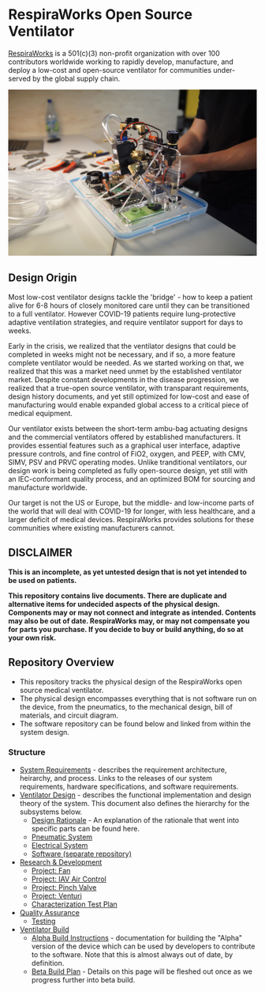 # RespiraWorks Open Source Ventilator

[RespiraWorks](https://respira.works/) is a 501(c)(3) non-profit organization with over 100 contributors worldwide working to rapidly develop, manufacture, and deploy a low-cost and open-source ventilator for communities under-served by the global supply chain.

![Ventilator under construction](assets/open_box.jpg)

## Design Origin

Most low-cost ventilator designs tackle the 'bridge' - how to keep a patient alive for 6-8 hours of closely monitored care until they can be transitioned to a full ventilator. However COVID-19 patients require lung-protective adaptive ventilation strategies, and require ventilator support for days to weeks.

Early in the crisis, we realized that the ventilator designs that could be completed in weeks might not be necessary, and if so, a more feature complete ventilator would be needed. As we started working on that, we realized that this was a market need unmet by the established ventilator market. Despite constant developments in the disease progression, we realized that a true-open source ventilator, with transparant requirements, design history documents, and yet still optimized for low-cost and ease of manufacturing would enable expanded global access to a critical piece of medical equipment.

Our ventilator exists between the short-term ambu-bag actuating designs and the commercial ventilators offered by established manufacturers. It provides essential features such as a graphical user interface, adaptive pressure controls, and fine control of FiO2, oxygen, and PEEP, with CMV, SIMV, PSV and PRVC operating modes. Unlike tranditional ventilators, our design work is being completed as fully open-source design, yet still with an IEC-conformant quality process, and an optimized BOM for sourcing and manufacture worldwide.

Our target is not the US or Europe, but the middle- and low-income parts of the world that will deal with COVID-19 for longer, with less healthcare, and a larger deficit of medical devices. RespiraWorks provides solutions for these communities where existing manufacturers cannot.

## DISCLAIMER

**This is an incomplete, as yet untested design that is not yet intended to be used on patients.**

**This repository contains live documents.
There are duplicate and alternative items for undecided aspects of the physical design. Components may or may not connect and integrate as intended.
Contents may also be out of date. RespiraWorks may, or may not compensate you for parts you purchase. If you decide to buy or build anything, do so at your own risk.**

## Repository Overview

* This repository tracks the physical design of the RespiraWorks open source medical ventilator. 
* The physical design encompasses everything that is not software run on the device, from the pneumatics, to the mechanical design, bill of materials, and circuit diagram. 
* The software repository can be found below and linked from within the system design. 

### Structure

  * [System Requirements](system-requirements.md) -
  describes the requirement architecture, heirarchy, and process. Links to the releases of our system requirements, hardware specifications, and software requirements. 
  * [Ventilator Design](ventilator-design) -
  describes the functional implementation and design theory of the system. This document also defines the hierarchy for the subsystems below.
      * [Design Rationale](ventilator-design/design-rationales.md) - An explanation of the rationale that went into specific parts can be found here. 
      * [Pneumatic System](ventilator-design/pneumatic-system)
      * [Electrical System](ventilator-design/electrical-system)
      * [Software (separate repository)](https://github.com/RespiraWorks/VentilatorSoftware)
  * [Research & Development](research-development)
      * [Project: Fan](research-development/project-fan)
      * [Project: IAV Air Control](research-development/project-iav-air-control)
      * [Project: Pinch Valve](research-development/project-pinch-valve)
      * [Project: Venturi](research-development/project-venturi)
      * [Characterization Test Plan](research-development/characterization-test-plan.md)
  * [Quality Assurance](quality-assurance)
      * [Testing](quality-assurance/testing)
  * [Ventilator Build](ventilator-build)
      * [Alpha Build Instructions](ventilator-build/alpha-build-instructions) -
         documentation for building the "Alpha" version of the device which can be used by developers to contribute to the software. Note that this is almost always out of date, by definition.
      * [Beta Build Plan](ventilator-build/beta-build-instructions) - Details on this page will be fleshed out once as we progress further into beta build. 
  
